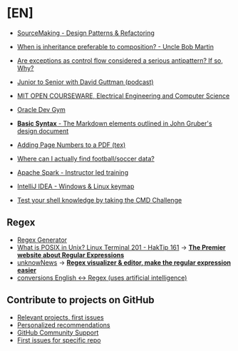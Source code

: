 # [EN]
- [SourceMaking - Design Patterns & Refactoring](https://sourcemaking.com/)
- [When is inheritance preferable to composition? - Uncle Bob Martin](https://twitter.com/unclebobmartin/status/1308029540871045120)
- [Are exceptions as control flow considered a serious antipattern? If so, Why?](https://softwareengineering.stackexchange.com/questions/189222/are-exceptions-as-control-flow-considered-a-serious-antipattern-if-so-why)
  
- [Junior to Senior with David Guttman (podcast)](https://juniortosenior.io/)

- [MIT OPEN COURSEWARE, Electrical Engineering and Computer Science](https://ocw.mit.edu/courses/electrical-engineering-and-computer-science/)
- [Oracle Dev Gym](https://devgym.oracle.com/pls/apex/f?p=10001:20011::::20011::)

- [**Basic Syntax** - The Markdown elements outlined in John Gruber's design document](https://www.markdownguide.org/basic-syntax/)

- [Adding Page Numbers to a PDF (tex)](https://forums.linuxmint.com/viewtopic.php?p=1201936#p1201936)

- [Where can I actually find football/soccer data?](https://github.com/jokecamp/jokecamp.com/blob/master/_posts/2014-03-08-guide-to-football-and-soccer-data-and-apis.markdown)

- [Apache Spark - Instructor led training](https://academy.databricks.com/instructor-led-training/DB095)

- [IntelliJ IDEA - Windows & Linux keymap](https://resources.jetbrains.com/storage/products/intellij-idea/docs/IntelliJIDEA_ReferenceCard.pdf)

- [Test your shell knowledge by taking the CMD Challenge](https://cmdchallenge.com/)

## Regex
- [Regex Generator](https://regex.help/)
- [What is POSIX in Unix? Linux Terminal 201 - HakTip 161](https://youtu.be/U0GbJtnfqSM?t=170) → [**The Premier website about Regular Expressions**](https://www.regular-expressions.info/) 
- [unknowNews](https://news.mrugalski.pl/) → [**Regex visualizer & editor, make the regular expression easier**](https://regex-vis.com/?r=%5E%28%28%5BuU%5Dnknow%29%5B+%5D%3F%28%5BnN%5Dews%7Cnewsletter%29%29%24)
- [conversions English <-> Regex (uses artificial intelligence)](https://www.autoregex.xyz/)

## Contribute to projects on GitHub
- [Relevant projects, first issues](https://github.com/topics/<TOPIC>)
- [Personalized recommendations](https://github.com/explore)
- [GitHub Community Support](https://github.community/)
- [First issues for specific repo](github.com/<owner>/<repository>/contribute)
